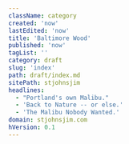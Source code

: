 ```yaml
---
className: category
created: 'now'
lastEdited: 'now'
title: 'Baltimore Wood'
published: 'now'
tagList: ''
category: draft
slug: 'index'
path: draft/index.md
sitePath: stjohnsjim
headlines:
  - "Portland's own Malibu."
  - 'Back to Nature -- or else.'
  - 'The Malibu Nobody Wanted.'
domain: stjohnsjim.com
hVersion: 0.1
---
```


&nbsp;
